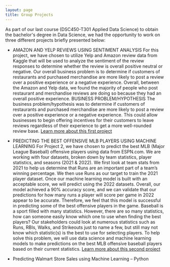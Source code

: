 ```yaml
---
layout: page
title: Group Projects
---
```

As part of our last course (DSC450-T301 Applied Data Science) to obtain the bachelor's degree in Data Science, we had the opportunity to work on three different projects briefly presented below:

- AMAZON AND YELP REVIEWS USING SENTIMENT ANALYSIS
For this project, we have chosen to utilize Yelp and Amazon review data from Kaggle that will be used to analyze the sentiment of the review responses to determine whether the review is overall positive neutral or negative. Our overall business problem is to determine if customers of restaurants and purchased merchandise are more likely to post a review over a positive experience or a negative experience. Overall, between the Amazon and Yelp data, we found the majority of people who post restaurant and merchandise reviews are doing so because they had an overall positive experience. 
BUSINESS PROBLEM/HYPOTHESIS
The business problem/hypothesis was to determine if customers of restaurants and purchased merchandise are more likely to post a review over a positive experience or a negative experience. This could allow businesses to begin offering incentives for their customers to leave reviews regardless of their experience to get a more well-rounded review base. 
[Learn more about this first project](https://www.youtube.com/watch?reload=9&v=K7zAx8Q-d3Q)
- PREDICTING THE BEST OFFENSIVE MLB PLAYERS USING MACHINE LEARNING
For Project 2, we have chosen to predict the best MLB (Major League Baseball) offensive players using data from ESPN.com.  We are working with four datasets, broken down by team statistics, player statistics, and seasons (2021 & 2022).  We first look at team stats from 2021 to help us determine that Runs are an important part of a team’s winning percentage.  We then use Runs as our target to train the 2021 player dataset.  Once our machine learning model is built with an acceptable score, we will predict using the 2022 datasets.  Overall, our model achieved a 90% accuracy score, and we can validate that our predictions for how many runs a player will score per game in 2022 appear to be accurate.  Therefore, we feel that this model is successful in predicting some of the best offensive players in the game.
Baseball is a sport filled with many statistics.  However, there are so many statistics, how can someone easily know which one to use when finding the best players?  Our stakeholders could look at numerous statistics such as Runs, RBIs, Walks, and Strikeouts just to name a few, but still may not know which statistic(s) is the best to use for selecting players.   To help solve this problem, we will use data science and machine learning models to make predictions on the best MLB offensive baseball players based on their current statistics. [Learn more about this second project](https://www.youtube.com/watch?v=oG7GaFo-j4U)

- Predicting Walmart Store Sales using Machine Learning – Python

